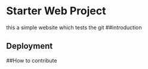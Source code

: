 # Starter Web Project
this a simple website which tests the git
##introduction

## Deployment
##How to contribute